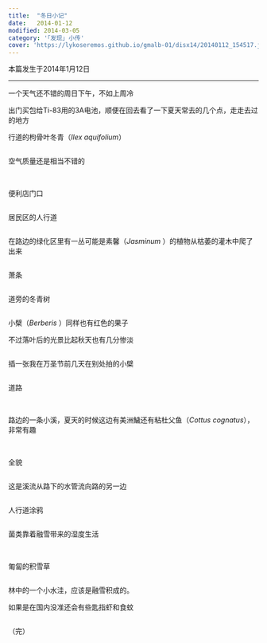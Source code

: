 ```yaml
---
title:  "冬日小记"
date:   2014-01-12
modified: 2014-03-05
category: '｢发现｣ 小传'
cover: 'https://lykoseremos.github.io/gmalb-01/disx14/20140112_154517.jpg'
---
```

本篇发生于2014年1月12日

---

一个天气还不错的周日下午，不如上周冷

出门买包给Ti-83用的3A电池，顺便在回去看了一下夏天常去的几个点，走走去过的地方

行道的枸骨叶冬青（<i>Ilex aquifolium</i>）

<img class='disc' data-src='https://lykoseremos.github.io/gmalb-01/disx14/20140112_152629.jpg'>

空气质量还是相当不错的

<img class='disc' data-src='https://lykoseremos.github.io/gmalb-01/disx14/20140112_152652.jpg'>

<img class='disc' data-src='https://lykoseremos.github.io/gmalb-01/disx14/20140112_152655.jpg'>

<img class='disc' data-src='https://lykoseremos.github.io/gmalb-01/disx14/20140112_152905.jpg'>

便利店门口

<img class='disc' data-src='https://lykoseremos.github.io/gmalb-01/disx14/20140112_153112.jpg'>

居民区的人行道

<img class='disc' data-src='https://lykoseremos.github.io/gmalb-01/disx14/20140112_153643.jpg'>

在路边的绿化区里有一丛可能是素馨（<i>Jasminum </i>）的植物从枯萎的灌木中爬了出来

<img class='disc' data-src='https://lykoseremos.github.io/gmalb-01/disx14/20140112_153813.jpg'>

萧条

<img class='disc' data-src='https://lykoseremos.github.io/gmalb-01/disx14/20140112_153953.jpg'>

道旁的冬青树

<img class='disc' data-src='https://lykoseremos.github.io/gmalb-01/disx14/20140112_154001.jpg'>

小檗（<i>Berberis </i>）同样也有红色的果子

不过落叶后的光景比起秋天也有几分惨淡

<img class='disc' data-src='https://lykoseremos.github.io/gmalb-01/disx14/20140112_154008.jpg'>


插一张我在万圣节前几天在别处拍的小檗


<img class='disc' data-src='https://lykoseremos.github.io/gmalb-01/disx14/DSC-7941.jpg'>

道路

<img class='disc' data-src='https://lykoseremos.github.io/gmalb-01/disx14/20140112_154015.jpg'>

<img class='disc' data-src='https://lykoseremos.github.io/gmalb-01/disx14/20140112_154517.jpg'>

路边的一条小溪，夏天的时候这边有美洲鱥还有粘杜父鱼（<i>Cottus cognatus</i>），非常有趣

<img class='disc' data-src='https://lykoseremos.github.io/gmalb-01/disx14/20140112_154649.jpg'>

<img class='disc' data-src='https://lykoseremos.github.io/gmalb-01/disx14/20140112_154729.jpg'>

全貌

<img class='disc' data-src='https://lykoseremos.github.io/gmalb-01/disx14/20140112_154654.jpg'>

这是溪流从路下的水管流向路的另一边

<img class='disc' data-src='https://lykoseremos.github.io/gmalb-01/disx14/20140112_154819.jpg'>

人行道涂鸦

<img class='disc' data-src='https://lykoseremos.github.io/gmalb-01/disx14/20140112_155220.jpg'>

菌类靠着融雪带来的湿度生活

<img class='disc' data-src='https://lykoseremos.github.io/gmalb-01/disx14/20140112_155427.jpg'>

<img class='disc' data-src='https://lykoseremos.github.io/gmalb-01/disx14/20140112_155748.jpg'>

匍匐的积雪草

<img class='disc' data-src='https://lykoseremos.github.io/gmalb-01/disx14/20140112_155537.jpg'>

林中的一个小水洼，应该是融雪积成的。

如果是在国内没准还会有些匙指虾和食蚊

<img class='disc' data-src='https://lykoseremos.github.io/gmalb-01/disx14/20140112_155546.jpg'>

（完）
